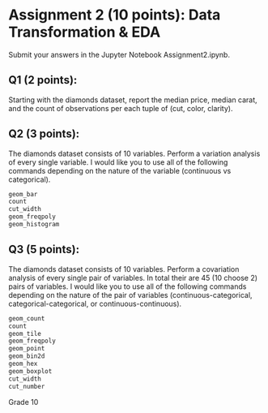 # Assignment 2 (10 points): Data Transformation & EDA

Submit your answers in the Jupyter Notebook Assignment2.ipynb.

## Q1 (2 points):
Starting with the diamonds dataset, report the median price, median carat, and the count of observations per each tuple of (cut, color, clarity).

## Q2 (3 points):
The diamonds dataset consists of 10 variables. Perform a variation analysis of every single variable. I would like you to use all of the following commands depending on the nature of the variable (continuous vs categorical).

```R
geom_bar
count
cut_width
geom_freqpoly
geom_histogram
```

## Q3 (5 points):
The diamonds dataset consists of 10 variables. Perform a covariation analysis of every single pair of variables. In total their are 45 (10 choose 2) pairs of variables. I would like you to use all of the following commands depending on the nature of the pair of variables (continuous-categorical, categorical-categorical, or continuous-continuous).

```R
geom_count
count
geom_tile
geom_freqpoly
geom_point
geom_bin2d
geom_hex
geom_boxplot
cut_width
cut_number
```
Grade 10
